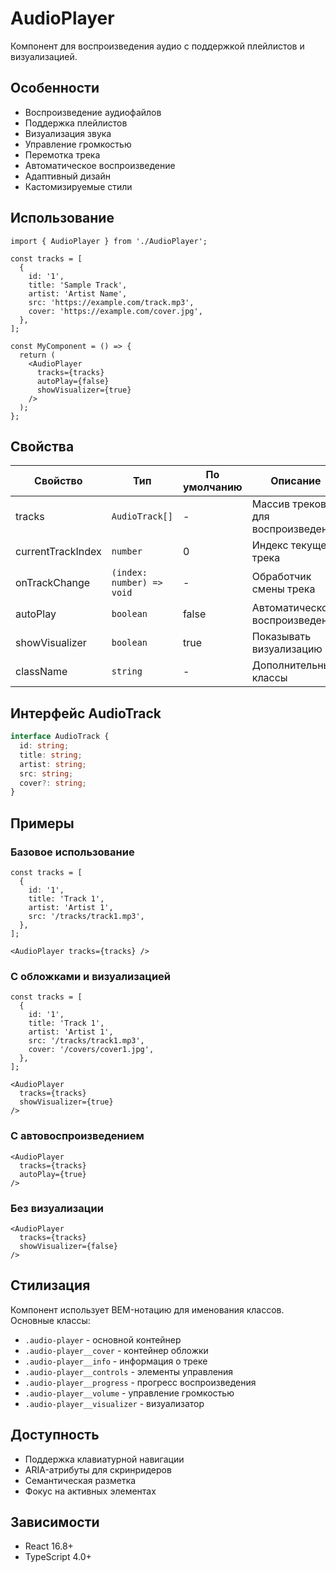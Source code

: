 # AudioPlayer

Компонент для воспроизведения аудио с поддержкой плейлистов и визуализацией.

## Особенности

- Воспроизведение аудиофайлов
- Поддержка плейлистов
- Визуализация звука
- Управление громкостью
- Перемотка трека
- Автоматическое воспроизведение
- Адаптивный дизайн
- Кастомизируемые стили

## Использование

```tsx
import { AudioPlayer } from './AudioPlayer';

const tracks = [
  {
    id: '1',
    title: 'Sample Track',
    artist: 'Artist Name',
    src: 'https://example.com/track.mp3',
    cover: 'https://example.com/cover.jpg',
  },
];

const MyComponent = () => {
  return (
    <AudioPlayer
      tracks={tracks}
      autoPlay={false}
      showVisualizer={true}
    />
  );
};
```

## Свойства

| Свойство | Тип | По умолчанию | Описание |
|----------|-----|--------------|-----------|
| tracks | `AudioTrack[]` | - | Массив треков для воспроизведения |
| currentTrackIndex | `number` | 0 | Индекс текущего трека |
| onTrackChange | `(index: number) => void` | - | Обработчик смены трека |
| autoPlay | `boolean` | false | Автоматическое воспроизведение |
| showVisualizer | `boolean` | true | Показывать визуализацию |
| className | `string` | - | Дополнительные классы |

## Интерфейс AudioTrack

```typescript
interface AudioTrack {
  id: string;
  title: string;
  artist: string;
  src: string;
  cover?: string;
}
```

## Примеры

### Базовое использование

```tsx
const tracks = [
  {
    id: '1',
    title: 'Track 1',
    artist: 'Artist 1',
    src: '/tracks/track1.mp3',
  },
];

<AudioPlayer tracks={tracks} />
```

### С обложками и визуализацией

```tsx
const tracks = [
  {
    id: '1',
    title: 'Track 1',
    artist: 'Artist 1',
    src: '/tracks/track1.mp3',
    cover: '/covers/cover1.jpg',
  },
];

<AudioPlayer
  tracks={tracks}
  showVisualizer={true}
/>
```

### С автовоспроизведением

```tsx
<AudioPlayer
  tracks={tracks}
  autoPlay={true}
/>
```

### Без визуализации

```tsx
<AudioPlayer
  tracks={tracks}
  showVisualizer={false}
/>
```

## Стилизация

Компонент использует BEM-нотацию для именования классов. Основные классы:

- `.audio-player` - основной контейнер
- `.audio-player__cover` - контейнер обложки
- `.audio-player__info` - информация о треке
- `.audio-player__controls` - элементы управления
- `.audio-player__progress` - прогресс воспроизведения
- `.audio-player__volume` - управление громкостью
- `.audio-player__visualizer` - визуализатор

## Доступность

- Поддержка клавиатурной навигации
- ARIA-атрибуты для скринридеров
- Семантическая разметка
- Фокус на активных элементах

## Зависимости

- React 16.8+
- TypeScript 4.0+ 